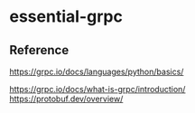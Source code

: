 # essential-grpc

## Reference

https://grpc.io/docs/languages/python/basics/

https://grpc.io/docs/what-is-grpc/introduction/
https://protobuf.dev/overview/

